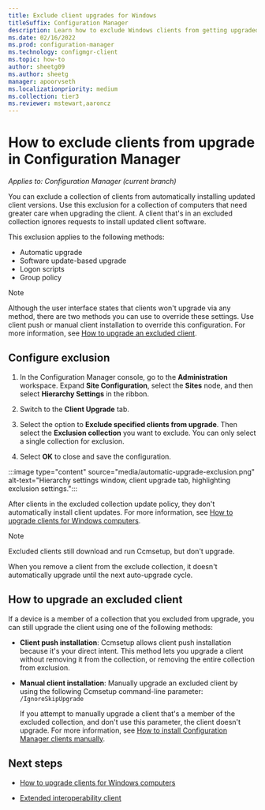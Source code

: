```yaml
---
title: Exclude client upgrades for Windows
titleSuffix: Configuration Manager
description: Learn how to exclude Windows clients from getting upgraded in Configuration Manager.
ms.date: 02/16/2022
ms.prod: configuration-manager
ms.technology: configmgr-client
ms.topic: how-to
author: sheetg09
ms.author: sheetg
manager: apoorvseth
ms.localizationpriority: medium
ms.collection: tier3
ms.reviewer: mstewart,aaroncz 
---
```


# How to exclude clients from upgrade in Configuration Manager

*Applies to: Configuration Manager (current branch)*

You can exclude a collection of clients from automatically installing updated client versions. Use this exclusion for a collection of computers that need greater care when upgrading the client. A client that's in an excluded collection ignores requests to install updated client software.

This exclusion applies to the following methods:

- Automatic upgrade
- Software update-based upgrade
- Logon scripts
- Group policy

> [!NOTE]
> Although the user interface states that clients won't upgrade via any method, there are two methods you can use to override these settings. Use client push or manual client installation to override this configuration. For more information, see [How to upgrade an excluded client](#how-to-upgrade-an-excluded-client).

## Configure exclusion

1. In the Configuration Manager console, go to the **Administration** workspace. Expand **Site Configuration**, select the **Sites** node, and then select **Hierarchy Settings** in the ribbon.

2. Switch to the **Client Upgrade** tab.

3. Select the option to **Exclude specified clients from upgrade**. Then select the **Exclusion collection** you want to exclude. You can only select a single collection for exclusion.

4. Select **OK** to close and save the configuration.

:::image type="content" source="media/automatic-upgrade-exclusion.png" alt-text="Hierarchy settings window, client upgrade tab, highlighting exclusion settings.":::

After clients in the excluded collection update policy, they don't automatically install client updates. For more information, see [How to upgrade clients for Windows computers](upgrade-clients-for-windows-computers.md).

> [!NOTE]
> Excluded clients still download and run Ccmsetup, but don't upgrade.

When you remove a client from the exclude collection, it doesn't automatically upgrade until the next auto-upgrade cycle.

## How to upgrade an excluded client

If a device is a member of a collection that you excluded from upgrade, you can still upgrade the client using one of the following methods:

- **Client push installation**: Ccmsetup allows client push installation because it's your direct intent. This method lets you upgrade a client without removing it from the collection, or removing the entire collection from exclusion.

- **Manual client installation**: Manually upgrade an excluded client by using the following Ccmsetup command-line parameter: `/IgnoreSkipUpgrade`

    If you attempt to manually upgrade a client that's a member of the excluded collection, and don't use this parameter, the client doesn't upgrade. For more information, see [How to install Configuration Manager clients manually](../../deploy/deploy-clients-to-windows-computers.md#BKMK_Manual).

## Next steps

- [How to upgrade clients for Windows computers](upgrade-clients-for-windows-computers.md)

- [Extended interoperability client](../../../understand/interoperability-client.md)
